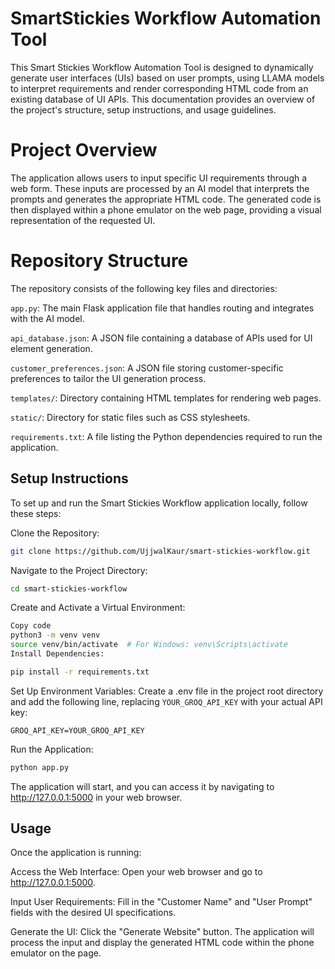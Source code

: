# SmartStickies Workflow Automation Tool

This Smart Stickies Workflow Automation Tool is designed to dynamically generate user interfaces (UIs) based on user prompts, using LLAMA models to interpret requirements and render corresponding HTML code from an existing database of UI APIs. This documentation provides an overview of the project's structure, setup instructions, and usage guidelines.

# Project Overview
The application allows users to input specific UI requirements through a web form. These inputs are processed by an AI model that interprets the prompts and generates the appropriate HTML code. The generated code is then displayed within a phone emulator on the web page, providing a visual representation of the requested UI.

# Repository Structure
The repository consists of the following key files and directories:

```app.py```: The main Flask application file that handles routing and integrates with the AI model.

```api_database.json```: A JSON file containing a database of APIs used for UI element generation.

```customer_preferences.json```: A JSON file storing customer-specific preferences to tailor the UI generation process.

```templates/```: Directory containing HTML templates for rendering web pages.

```static/```: Directory for static files such as CSS stylesheets.

```requirements.txt```: A file listing the Python dependencies required to run the application.

## Setup Instructions
To set up and run the Smart Stickies Workflow application locally, follow these steps:

Clone the Repository:

```bash
git clone https://github.com/UjjwalKaur/smart-stickies-workflow.git
```

Navigate to the Project Directory:

```bash
cd smart-stickies-workflow
```

Create and Activate a Virtual Environment:

```bash
Copy code
python3 -m venv venv
source venv/bin/activate  # For Windows: venv\Scripts\activate
Install Dependencies:
```
```bash
pip install -r requirements.txt
```

Set Up Environment Variables: Create a .env file in the project root directory and add the following line, replacing ```YOUR_GROQ_API_KEY``` with your actual API key:

```GROQ_API_KEY=YOUR_GROQ_API_KEY```

Run the Application:

```bash
python app.py
```
The application will start, and you can access it by navigating to http://127.0.0.1:5000 in your web browser.

## Usage
Once the application is running:

Access the Web Interface: Open your web browser and go to http://127.0.0.1:5000.

Input User Requirements: Fill in the "Customer Name" and "User Prompt" fields with the desired UI specifications.

Generate the UI: Click the "Generate Website" button. The application will process the input and display the generated HTML code within the phone emulator on the page.
